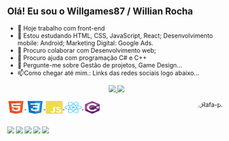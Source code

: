 ## Olá! Eu sou o Willgames87 / Willian Rocha

- 🔭 Hoje trabalho com front-end
- 🌱 Estou estudando HTML, CSS, JavaScript, React; Desenvolvimento mobile: Android; Marketing Digital: Google Ads.
- 👯 Procuro colaborar com Desenvolvimento web; 
- 🤔 Procuro ajuda com programação C# e C++
- 💬 Pergunte-me sobre Gestão de projetos, Game Design...
- 📫Como chegar até mim.: Links das redes sociais logo abaixo...  

<div align="center">
  <a href="https://github.com/willgames87">
  <img height="150em" src="https://github-readme-stats.vercel.app/api?username=willgames87&show_icons=true&theme=dark&include_all_commits=true&count_private=true"/>
  <img height="150em" src="https://github-readme-stats.vercel.app/api/top-langs/?username=willgames87&layout=compact&langs_count=7&theme=dark"/>
</div>

  <div style="display: inline_block"><br>
  
  <img align="center" alt="Will-HTML" height="30" width="40" src="https://raw.githubusercontent.com/devicons/devicon/master/icons/html5/html5-original.svg">
  <img align="center" alt="Will-CSS" height="30" width="40" src="https://raw.githubusercontent.com/devicons/devicon/master/icons/css3/css3-original.svg">
  <img align="center" alt="Will-Js" height="30" width="40" src="https://raw.githubusercontent.com/devicons/devicon/master/icons/javascript/javascript-plain.svg">
  <img align="center" alt="Will-React" height="30" width="40" src="https://raw.githubusercontent.com/devicons/devicon/master/icons/react/react-original.svg">
  <img align="center" alt="Will-Csharp" height="30" width="40" src="https://raw.githubusercontent.com/devicons/devicon/master/icons/csharp/csharp-original.svg">
  <img align="right" alt="Rafa-pic" height="150" style="border-radius:50px;" src="https://techgaming.netlify.app/Imagens/BannerX (23).jpg">
</div>
  
##

<div> 
  <a href="https://www.youtube.com/channel/UCeA7YdpwZnMW3Fcx32F4HiQ" target="_blank"><img src="https://img.shields.io/badge/YouTube-FF0000?style=for-the-badge&logo=youtube&logoColor=white" target="_blank"></a>
  <a href="https://instagram.com/willrockgamedev" target="_blank"><img src="https://img.shields.io/badge/-Instagram-%23E4405F?style=for-the-badge&logo=instagram&logoColor=white" target="_blank"></a>
 	<a href="https://www.twitch.tv/willrockgamedev87" target="_blank"><img src="https://img.shields.io/badge/Twitch-9146FF?style=for-the-badge&logo=twitch&logoColor=white" target="_blank"></a>
  <a href = "mailto:willrock.gamedev@gmail.com"><img src="https://img.shields.io/badge/-Gmail-%23333?style=for-the-badge&logo=gmail&logoColor=white" target="_blank"></a>
  <a href="https://www.linkedin.com/in/willian-rocha-de-jesus-74626563/" target="_blank"><img src="https://img.shields.io/badge/-LinkedIn-%230077B5?style=for-the-badge&logo=linkedin&logoColor=white" target="_blank"></a>
</div>  
